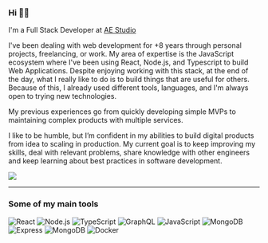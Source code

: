 ### Hi 👋🏼


I'm a Full Stack Developer at <a href="https://github.com/agencyenterprise">AE Studio</a>

<p>
I've been dealing with web development for +8 years through personal projects, freelancing, or work. My area of expertise is the JavaScript ecosystem where I've been using React, Node.js, and Typescript to build Web Applications. Despite enjoying working with this stack, at the end of the day, what I really like to do is to build things that are useful for others. Because of this, I already used different tools, languages, and I'm always open to trying new technologies.
</p>

<p>
My previous experiences go from quickly developing simple MVPs to maintaining complex products with multiple services.
</p>

<p>
I like to be humble, but I’m confident in my abilities to build digital products from idea to scaling in production. My current goal is to keep improving my skills, deal with relevant problems, share knowledge with other engineers and keep learning about best practices in software development.
</p>

<a href="https://linkedin.com/in/thiagoisaias"><img src="https://img.shields.io/badge/-thiagoisaias-0077B5?logo=Linkedin&logoColor=white"/></a>

<hr>

### Some of my main tools

<p>

![React](https://img.shields.io/badge/-React-333?style=flat&logo=react)
![Node.js](https://img.shields.io/badge/-Node.js-333?style=flat&logo=node.js)
![TypeScript](https://img.shields.io/badge/-TypeScript-333?style=flat&logo=TypeScript)
![GraphQL](https://img.shields.io/badge/-GraphQL-333?style=flat&logo=graphql)
![JavaScript](https://img.shields.io/badge/-JavaScript-333?style=flat&logo=javascript)
![MongoDB](https://img.shields.io/badge/-PostgreSQL-333?style=flat&logo=postgresql)
![Express](https://img.shields.io/badge/-Express-333?style=flat&logo=node.js)
![MongoDB](https://img.shields.io/badge/-MongoDB-333?style=flat&logo=mongodb)
![Docker](https://img.shields.io/badge/-Docker-333?style=flat&logo=docker)

</p>
